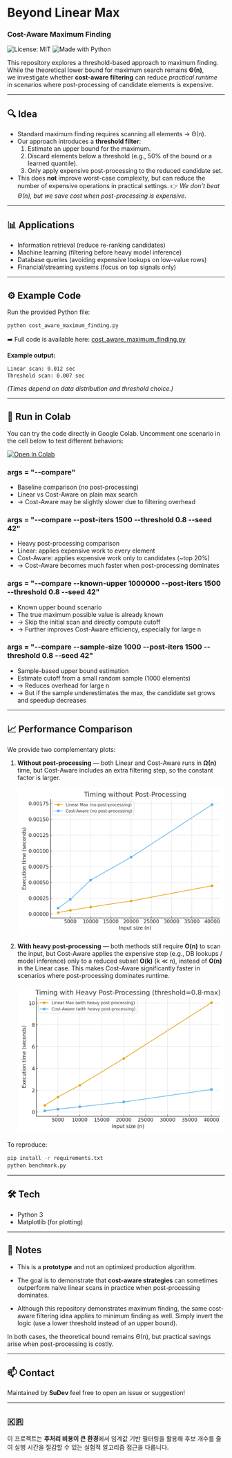 # Beyond Linear Max
### Cost-Aware Maximum Finding

![License: MIT](https://img.shields.io/badge/License-MIT-green.svg)
![Made with Python](https://img.shields.io/badge/Python-3.x-blue)

This repository explores a threshold-based approach to maximum finding.  
While the theoretical lower bound for maximum search remains **Θ(n)**,  
we investigate whether **cost-aware filtering** can reduce *practical runtime*  
in scenarios where post-processing of candidate elements is expensive.

---

## 🔍 Idea
- Standard maximum finding requires scanning all elements → Θ(n).
- Our approach introduces a **threshold filter**:
  1. Estimate an upper bound for the maximum.
  2. Discard elements below a threshold (e.g., 50% of the bound or a learned quantile).
  3. Only apply expensive post-processing to the reduced candidate set.
- This does **not** improve worst-case complexity, but can reduce the number of expensive operations in practical settings.
👉 *We don’t beat Θ(n), but we save cost when post-processing is expensive.*

---

## 📊 Applications
- Information retrieval (reduce re-ranking candidates)
- Machine learning (filtering before heavy model inference)
- Database queries (avoiding expensive lookups on low-value rows)
- Financial/streaming systems (focus on top signals only)

---

## ⚙️ Example Code
Run the provided Python file:

```bash
python cost_aware_maximum_finding.py
```

➡️ Full code is available here: [cost_aware_maximum_finding.py](./cost_aware_maximum_finding.py)


**Example output:**
```text
Linear scan: 0.012 sec
Threshold scan: 0.007 sec
```

*(Times depend on data distribution and threshold choice.)*

---

## 🚀 Run in Colab
You can try the code directly in Google Colab.
Uncomment one scenario in the cell below to test different behaviors:

[![Open In Colab](https://colab.research.google.com/assets/colab-badge.svg)](https://colab.research.google.com/github/SuhnDev/Beyond-Linear-Max/blob/main/notebooks/demo.ipynb)

### args = "--compare"
- Baseline comparison (no post-processing)
- Linear vs Cost-Aware on plain max search
- → Cost-Aware may be slightly slower due to filtering overhead

### args = "--compare --post-iters 1500 --threshold 0.8 --seed 42"
- Heavy post-processing comparison
- Linear: applies expensive work to every element
- Cost-Aware: applies expensive work only to candidates (~top 20%)
- → Cost-Aware becomes much faster when post-processing dominates

### args = "--compare --known-upper 1000000 --post-iters 1500 --threshold 0.8 --seed 42"
- Known upper bound scenario
- The true maximum possible value is already known
- → Skip the initial scan and directly compute cutoff
- → Further improves Cost-Aware efficiency, especially for large n

### args = "--compare --sample-size 1000 --post-iters 1500 --threshold 0.8 --seed 42"
- Sample-based upper bound estimation
- Estimate cutoff from a small random sample (1000 elements)
- → Reduces overhead for large n
- → But if the sample underestimates the max, the candidate set grows and speedup decreases

---

## 📈 Performance Comparison

We provide two complementary plots:

1. **Without post-processing** — both Linear and Cost-Aware runs in **Ω(n)** time,
but Cost-Aware includes an extra filtering step, so the constant factor is larger.
   
   ![no-post](./benchmark_no_post.png)

2. **With heavy post-processing** — both methods still require **O(n)** to scan the input, but Cost-Aware applies the expensive step (e.g., DB lookups / model inference) only to a reduced subset **O(k)** (k ≪ n), instead of **O(n)** in the Linear case. This makes Cost-Aware significantly faster in scenarios where post-processing dominates runtime.
   
   ![with-post](./benchmark_with_post.png)

To reproduce:

```bash
pip install -r requirements.txt
python benchmark.py
```

---

## 🛠️ Tech
- Python 3
- Matplotlib (for plotting)

---

## 📌 Notes
- This is a **prototype** and not an optimized production algorithm.
- The goal is to demonstrate that **cost-aware strategies** can sometimes outperform naive linear scans in practice when post-processing dominates.
  
- Although this repository demonstrates maximum finding, the same cost-aware filtering idea applies to minimum finding as well.
Simply invert the logic (use a lower threshold instead of an upper bound).

In both cases, the theoretical bound remains Θ(n), but practical savings arise when post-processing is costly.

---

## 📫 Contact
Maintained by **SuDev**
feel free to open an issue or suggestion!

---

## 🇰🇷
이 프로젝트는 **후처리 비용이 큰 환경**에서 
임계값 기반 필터링을 활용해 
후보 개수를 줄여 실행 시간을 절감할 수 있는 
실험적 알고리즘 접근을 다룹니다.
